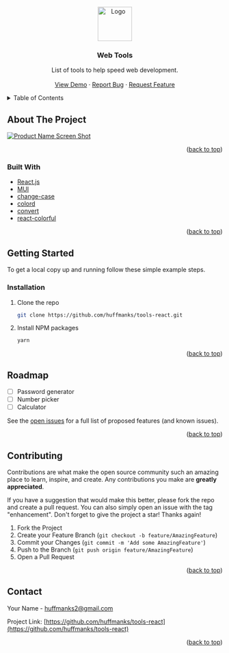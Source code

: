 <div id="top"></div>

<br />
<div align="center">
  <a href="https://github.com/huffmanks/tools-react">
    <img src="./images/logo.png" alt="Logo" width="80" height="80">
  </a>

<h3 align="center">Web Tools</h3>

  <p align="center">
    List of tools to help speed web development.
    <br />
    <br />
    <a href="https://tools.huffmanks.com">View Demo</a>
    ·
    <a href="https://github.com/huffmanks/tools-react/issues">Report Bug</a>
    ·
    <a href="https://github.com/huffmanks/tools-react/issues">Request Feature</a>
  </p>
</div>

<!-- TABLE OF CONTENTS -->
<details>
  <summary>Table of Contents</summary>
  <ol>
    <li>
      <a href="#about-the-project">About The Project</a>
      <ul>
        <li><a href="#built-with">Built With</a></li>
      </ul>
    </li>
    <li>
      <a href="#getting-started">Getting Started</a>
    </li>
    <li><a href="#roadmap">Roadmap</a></limail>
    <li><a href="#contributing">Contributing</a></li>
    <li><a href="#contact">Contact</a></li>
  </ol>
</details>

<!-- ABOUT THE PROJECT -->

## About The Project

[![Product Name Screen Shot][product-screenshot]](https://tools.huffmanks.com/aspect-ratio)

<p align="right">(<a href="#top">back to top</a>)</p>

### Built With

-   [React.js](https://reactjs.org/)
-   [MUI](https://mui.com/)
-   [change-case](https://www.npmjs.com/package/change-case)
-   [colord](https://www.npmjs.com/package/colord)
-   [convert](https://www.npmjs.com/package/convert)
-   [react-colorful](https://www.npmjs.com/package/react-colorful)

<p align="right">(<a href="#top">back to top</a>)</p>

<!-- GETTING STARTED -->

## Getting Started

To get a local copy up and running follow these simple example steps.

### Installation

1. Clone the repo
    ```sh
    git clone https://github.com/huffmanks/tools-react.git
    ```
2. Install NPM packages
    ```sh
    yarn
    ```

<p align="right">(<a href="#top">back to top</a>)</p>

<!-- ROADMAP -->

## Roadmap

-   [ ] Password generator
-   [ ] Number picker
-   [ ] Calculator

See the [open issues](https://github.com/huffmanks/tools-react/issues) for a full list of proposed features (and known issues).

<p align="right">(<a href="#top">back to top</a>)</p>

<!-- CONTRIBUTING -->

## Contributing

Contributions are what make the open source community such an amazing place to learn, inspire, and create. Any contributions you make are **greatly appreciated**.

If you have a suggestion that would make this better, please fork the repo and create a pull request. You can also simply open an issue with the tag "enhancement".
Don't forget to give the project a star! Thanks again!

1. Fork the Project
2. Create your Feature Branch (`git checkout -b feature/AmazingFeature`)
3. Commit your Changes (`git commit -m 'Add some AmazingFeature'`)
4. Push to the Branch (`git push origin feature/AmazingFeature`)
5. Open a Pull Request

<p align="right">(<a href="#top">back to top</a>)</p>

<!-- CONTACT -->

## Contact

Your Name - huffmanks2@gmail.com

Project Link: [https://github.com/huffmanks/tools-react](https://github.com/huffmanks/tools-react)

<p align="right">(<a href="#top">back to top</a>)</p>

[product-screenshot]: ./images/screenshot.png

